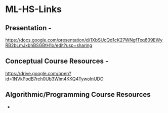 # ML-HS-Links

## Presentation - 
https://docs.google.com/presentation/d/1XbSUcQd1cK27WNgfTxq609EWyRB2bLmJxbhBSGBtH1o/edit?usp=sharing

## Conceptual Course Resources - 
https://drive.google.com/open?id=1NVkPodB7reh0Ub3Wim4KKQ4TywoInUDO

## Algorithmic/Programming Course Resources
- 
